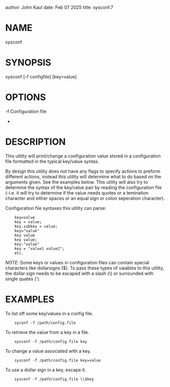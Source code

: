 author: John Kaul
date: Feb 07 2025
title: sysconf.7

# NAME
sysconf

# SYNOPSIS
sysconf
[-f configfile]
[key=value]

# OPTIONS
-f
Configuration file

-

# DESCRIPTION
This utility will print/change a configuration value stored in a configuration file formatted in the typical key/value syntax.

By design this utility does not have any flags to specify actions to preform different actions, instead this utility will determine what to do based on the arguments given. See the examples below. This utility will also try to determine the syntax of the key/value pair by reading the configuration file (-i.e. it will try to determine if the value needs quotes or a temination character and either spaces or an equal sign or colon seperation character).

Configuration file syntaxes this utility can parse:
```
    key=value
    key = value;
    key.subkey = value;
    key="value"
    key value
    key value;
    key:"value"
    key = "value1 value2";
    etc.
```

*NOTE*:
Some keys or values in configuration files can contain special characters like dollarsigns ($). To pass these types of vaiables to this utility, the dollar sign needs to be escaped with a slash (\\) or surrounded with single quates (').


# EXAMPLES
To list off some key/values in a config file.
```
    syconf -f /path/config.file
```

To retrieve the value from a key in a file.
```
    sysconf -f /path/config.file key
```

To change a value associated with a key.
```
    sysconf -f /path/config.file key=value
```

To use a dollar sign in a key, escape it.
```
    sysconf -f /path/config.file \\$key
```
